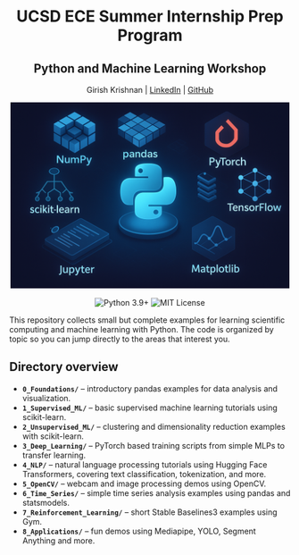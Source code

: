 <h1 align="center">UCSD ECE Summer Internship Prep Program</h1>
<h2 align="center">Python and Machine Learning Workshop</h2>
<p align="center">Girish Krishnan | <a href="https://www.linkedin.com/in/girk">LinkedIn</a> | <a href="https://github.com/Girish-Krishnan">GitHub</a></p>

<p align="center">
    <img src="./assets/main_image.png" alt="" width="500"/>
</p>

<p align="center">
    <img src="https://img.shields.io/badge/python-3.9%2B-blue.svg" alt="Python 3.9+"/>
    <img src="https://img.shields.io/badge/license-MIT-green.svg" alt="MIT License"/>
</p>

This repository collects small but complete examples for learning scientific computing and machine learning with Python. The code is organized by topic so you can jump directly to the areas that interest you.

## Directory overview
- **`0_Foundations/`** – introductory pandas examples for data analysis and visualization.
- **`1_Supervised_ML/`** – basic supervised machine learning tutorials using scikit-learn.
- **`2_Unsupervised_ML/`** – clustering and dimensionality reduction examples with scikit-learn.
- **`3_Deep_Learning/`** – PyTorch based training scripts from simple MLPs to transfer learning.
- **`4_NLP/`** – natural language processing tutorials using Hugging Face Transformers, covering text classification, tokenization, and more.
- **`5_OpenCV/`** – webcam and image processing demos using OpenCV.
- **`6_Time_Series/`** – simple time series analysis examples using pandas and statsmodels.
- **`7_Reinforcement_Learning/`** – short Stable Baselines3 examples using Gym.
- **`8_Applications/`** – fun demos using Mediapipe, YOLO, Segment Anything and more.
